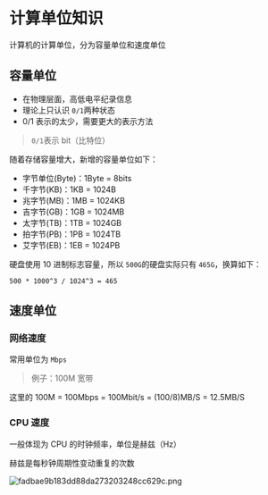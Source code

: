 # 计算单位知识

计算机的计算单位，分为容量单位和速度单位

## 容量单位

- 在物理层面，高低电平纪录信息
- 理论上只认识 `0/1`两种状态
- 0/1 表示的太少，需要更大的表示方法

> `0/1`表示 bit（比特位）

随着存储容量增大，新增的容量单位如下：

- 字节单位(Byte)：1Byte = 8bits
- 千字节(KB)：1KB = 1024B
- 兆字节(MB)：1MB = 1024KB
- 吉字节(GB)：1GB = 1024MB
- 太字节(TB)：1TB = 1024GB
- 拍字节(PB)：1PB = 1024TB
- 艾字节(EB)：1EB = 1024PB

硬盘使用 10 进制标志容量，所以 `500G`的硬盘实际只有 `465G`，换算如下：

```
500 * 1000^3 / 1024^3 = 465
```

## 速度单位

### 网络速度

常用单位为 `Mbps`

> 例子：100M 宽带

这里的 100M = 100Mbps = 100Mbit/s = (100/8)MB/S = 12.5MB/S

### CPU 速度

一般体现为 CPU 的时钟频率，单位是赫兹（Hz）

赫兹是每秒钟周期性变动重复的次数

![fadbae9b183dd88da273203248cc629c.png](evernotecid://62701261-7EBA-4D24-ACE2-9FC5416D9815/appyinxiangcom/29093118/ENResource/p11)
